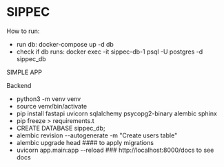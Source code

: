 # SIPPEC

How to run:
 - run db: docker-compose up -d db
 - check if db runs: docker exec -it sippec-db-1 psql -U postgres -d sippec_db
 



 SIMPLE APP
 
 Backend
 - python3 -m venv venv
 - source venv/bin/activate
 - pip install fastapi uvicorn sqlalchemy psycopg2-binary alembic sphinx
 - pip freeze > requirements.t
 - CREATE DATABASE sippec_db;
 - alembic revision --autogenerate -m "Create users table"
 - alembic upgrade head #### to apply migrations
 - uvicorn app.main:app --reload      ### http://localhost:8000/docs to see docs